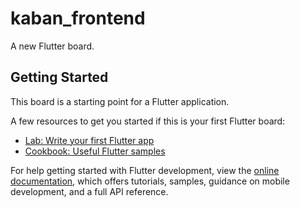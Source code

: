 # kaban_frontend

A new Flutter board.

## Getting Started

This board is a starting point for a Flutter application.

A few resources to get you started if this is your first Flutter board:

- [Lab: Write your first Flutter app](https://docs.flutter.dev/get-started/codelab)
- [Cookbook: Useful Flutter samples](https://docs.flutter.dev/cookbook)

For help getting started with Flutter development, view the
[online documentation](https://docs.flutter.dev/), which offers tutorials,
samples, guidance on mobile development, and a full API reference.

